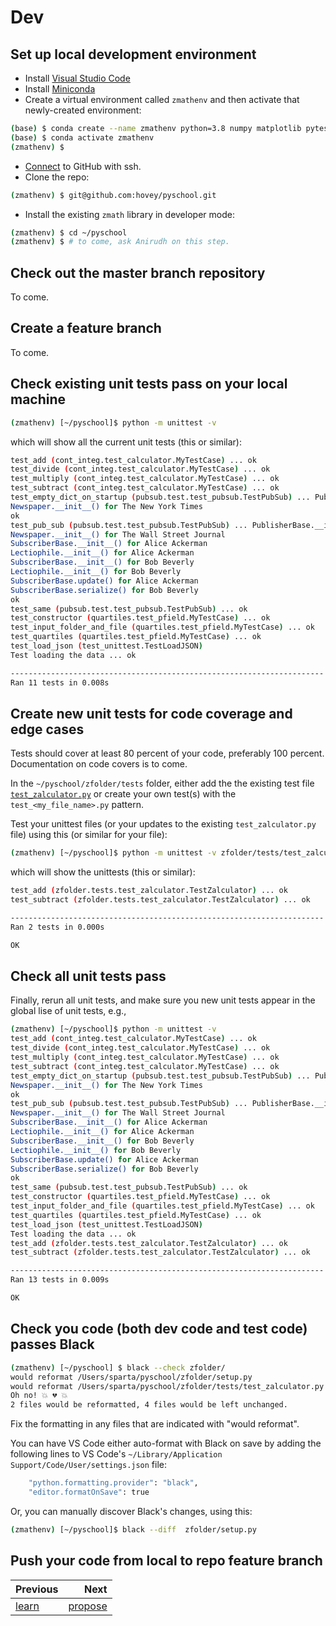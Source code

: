 # Dev

## Set up local development environment

* Install [Visual Studio Code](https://code.visualstudio.com/)
* Install [Miniconda](https://docs.conda.io/en/latest/miniconda.html)
* Create a virtual environment called `zmathenv` and then activate that newly-created environment:

```bash 
(base) $ conda create --name zmathenv python=3.8 numpy matplotlib pytest flake8 black pylint
(base) $ conda activate zmathenv
(zmathenv) $
```

* [Connect](https://docs.github.com/en/free-pro-team@latest/github/authenticating-to-github/connecting-to-github-with-ssh) to GitHub with ssh.
* Clone the repo:

```bash
(zmathenv) $ git@github.com:hovey/pyschool.git
```

* Install the existing `zmath` library in developer mode:

```bash
(zmathenv) $ cd ~/pyschool
(zmathenv) $ # to come, ask Anirudh on this step.
```

## Check out the master branch repository

To come.

## Create a feature branch

To come.

## Check existing unit tests pass on your local machine

```bash
(zmathenv) [~/pyschool]$ python -m unittest -v
```

which will show all the current unit tests (this or similar):

```bash
test_add (cont_integ.test_calculator.MyTestCase) ... ok
test_divide (cont_integ.test_calculator.MyTestCase) ... ok
test_multiply (cont_integ.test_calculator.MyTestCase) ... ok
test_subtract (cont_integ.test_calculator.MyTestCase) ... ok
test_empty_dict_on_startup (pubsub.test.test_pubsub.TestPubSub) ... PublisherBase.__init__() for The New York Times
Newspaper.__init__() for The New York Times
ok
test_pub_sub (pubsub.test.test_pubsub.TestPubSub) ... PublisherBase.__init__() for The Wall Street Journal
Newspaper.__init__() for The Wall Street Journal
SubscriberBase.__init__() for Alice Ackerman
Lectiophile.__init__() for Alice Ackerman
SubscriberBase.__init__() for Bob Beverly
Lectiophile.__init__() for Bob Beverly
SubscriberBase.update() for Alice Ackerman
SubscriberBase.serialize() for Bob Beverly
ok
test_same (pubsub.test.test_pubsub.TestPubSub) ... ok
test_constructor (quartiles.test_pfield.MyTestCase) ... ok
test_input_folder_and_file (quartiles.test_pfield.MyTestCase) ... ok
test_quartiles (quartiles.test_pfield.MyTestCase) ... ok
test_load_json (test_unittest.TestLoadJSON)
Test loading the data ... ok

----------------------------------------------------------------------
Ran 11 tests in 0.008s
```

## Create new unit tests for code coverage and edge cases

Tests should cover at least 80 percent of your code, preferably 100 
percent.  Documentation on code covers is to come.

In the `~/pyschool/zfolder/tests` folder, either add the the existing test file [`test_zalculator.py`](../tests/test_zalculator.py) or create your own test(s) with the `test_<my_file_name>.py` pattern.

Test your unittest files (or your updates to the existing `test_zalculator.py` file) using this (or similar for your file):

```bash
(zmathenv) [~/pyschool]$ python -m unittest -v zfolder/tests/test_zalculator.py
```

which will show the unittests (this or similar):

```bash
test_add (zfolder.tests.test_zalculator.TestZalculator) ... ok
test_subtract (zfolder.tests.test_zalculator.TestZalculator) ... ok

----------------------------------------------------------------------
Ran 2 tests in 0.000s

OK
```

## Check all unit tests pass

Finally, rerun all unit tests, and make sure you new unit tests appear in the global lise of unit tests, e.g., 

```bash
(zmathenv) [~/pyschool]$ python -m unittest -v
test_add (cont_integ.test_calculator.MyTestCase) ... ok
test_divide (cont_integ.test_calculator.MyTestCase) ... ok
test_multiply (cont_integ.test_calculator.MyTestCase) ... ok
test_subtract (cont_integ.test_calculator.MyTestCase) ... ok
test_empty_dict_on_startup (pubsub.test.test_pubsub.TestPubSub) ... PublisherBase.__init__() for The New York Times
Newspaper.__init__() for The New York Times
ok
test_pub_sub (pubsub.test.test_pubsub.TestPubSub) ... PublisherBase.__init__() for The Wall Street Journal
Newspaper.__init__() for The Wall Street Journal
SubscriberBase.__init__() for Alice Ackerman
Lectiophile.__init__() for Alice Ackerman
SubscriberBase.__init__() for Bob Beverly
Lectiophile.__init__() for Bob Beverly
SubscriberBase.update() for Alice Ackerman
SubscriberBase.serialize() for Bob Beverly
ok
test_same (pubsub.test.test_pubsub.TestPubSub) ... ok
test_constructor (quartiles.test_pfield.MyTestCase) ... ok
test_input_folder_and_file (quartiles.test_pfield.MyTestCase) ... ok
test_quartiles (quartiles.test_pfield.MyTestCase) ... ok
test_load_json (test_unittest.TestLoadJSON)
Test loading the data ... ok
test_add (zfolder.tests.test_zalculator.TestZalculator) ... ok
test_subtract (zfolder.tests.test_zalculator.TestZalculator) ... ok

----------------------------------------------------------------------
Ran 13 tests in 0.009s

OK
```

## Check you code (both dev code and test code) passes Black

```bash
(zmathenv) [~/pyschool] $ black --check zfolder/
would reformat /Users/sparta/pyschool/zfolder/setup.py
would reformat /Users/sparta/pyschool/zfolder/tests/test_zalculator.py
Oh no! 💥 💔 💥
2 files would be reformatted, 4 files would be left unchanged.
```

Fix the formatting in any files that are indicated with "would reformat".  

You can have VS Code either auto-format with Black on save by 
adding the following lines to VS Code's `~/Library/Application Support/Code/User/settings.json` file:

```bash
    "python.formatting.provider": "black",
    "editor.formatOnSave": true
```

Or, you can manually discover Black's changes, using this:

```bash
(zmathenv) [~/pyschool]$ black --diff  zfolder/setup.py
```

## Push your code from local to repo feature branch

| Previous |  Next |
|----------|------:|
| [learn](learn.md) | [propose](propose.md) | 
